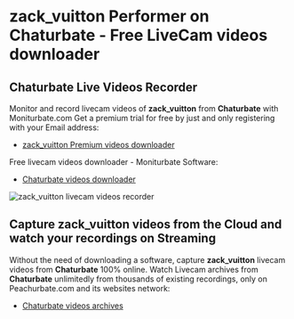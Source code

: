 # zack_vuitton Performer on Chaturbate - Free LiveCam videos downloader

## Chaturbate Live Videos Recorder

Monitor and record livecam videos of **zack_vuitton** from **Chaturbate** with Moniturbate.com
Get a premium trial for free by just and only registering with your Email address:
* [zack_vuitton Premium videos downloader](https://moniturbate.com/request-demo-licence-key.html)

Free livecam videos downloader - Moniturbate Software:
* [Chaturbate videos downloader](https://moniturbate.com/moniturbate-download-software.html)

![zack_vuitton livecam videos recorder](https://peachurnet.com/templates/moniturbate-software.png)


## Capture zack_vuitton videos from the Cloud and watch your recordings on Streaming

Without the need of downloading a software, capture **zack_vuitton** livecam videos from **Chaturbate** 100% online.
Watch Livecam archives from **Chaturbate** unlimitedly from thousands of existing recordings, only on Peachurbate.com and its websites network:
* [Chaturbate videos archives](https://peachurnet.com/)
